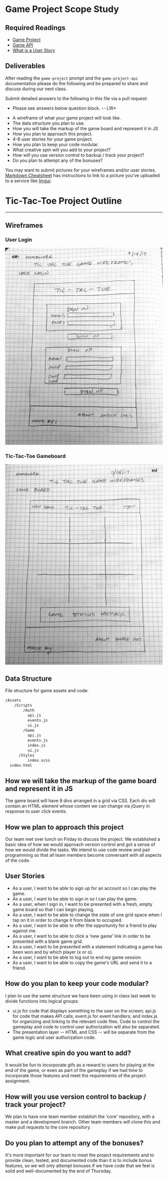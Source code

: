 # Game Project Scope Study

## Required Readings

-   [Game Project](https://github.com/ga-wdi-boston/game-project)
-   [Game API](https://github.com/ga-wdi-boston/game-project-api)
-   [What is a User Story](https://www.mountaingoatsoftware.com/agile/user-stories)

## Deliverables

After reading the `game-project` prompt and the `game-project-api` documentation
please do the following and be prepared to share and discuss during our next
class.

Submit detailed answers to the following in this file via a pull request:

* Please see answers below question block. -- LW*

-   A wireframe of what your game project will look like.
-   The data structure you plan to use.
-   How you will take the markup of the game board and represent it in JS
-   How you plan to approach this project.
-   4-8 user stories for your game project.
-   How you plan to keep your code modular.
-   What creative spin will you add to your project?
-   How will you use version control to backup / track your project?
-   Do you plan to attempt any of the bonuses?

You may want to submit pictures for your wireframes and/or user stories.
[Markdown Cheatsheet](https://github.com/adam-p/markdown-here/wiki/Markdown-Cheatsheet)
has instructions to link to a picture you've uploaded to a service like [Imgur](http://imgur.com/).

# Tic-Tac-Toe Project Outline

---

## Wireframes

### User Login

![tic-tac-toe user login screen wireframe](tic-tac-toe-signup.jpg)

### Tic-Tac-Toe Gameboard

![tic-tac-toe gameboard wireframe](tic-tac-toe-gameboard.jpg)

## Data Structure

File structure for game assets and code:

```
/Assets
    /Scripts
        /Auth
          api.js
          events.js
          ui.js
        /Game
          api.js
          events.js
          index.js
          ui.js
      /Styles
          index.scss
  index.html

  ```

## How we will take the markup of the game board and represent it in JS

The game board will have 9 divs arranged in a grid via CSS.
Each div will contain an HTML element whose content we can change via jQuery
in response to user click events.

## How we plan to approach this project

Our team met over lunch on Friday to discuss the project.
We established a basic idea of how we would approach version control and got a sense of
how we would divide the tasks. We intend to use code review and pair programming so that
all team members become conversant with all aspects of the code.

## User Stories

* As a user, I want to be able to sign up for an account so I can play the game.
* As a user, I want to be able to sign in so I can play the game.
* As a user, when I sign in, I want to be presented with a fresh, empty game board so that I can begin playing.
* As a user, I want to be able to change the state of one grid space when I tap on it in order to change it from blank to occupied.
* As a user, I want to be able to offer the opportunity for a friend to play against me.
* As a user, I want to be able to click a 'new game' link in order to be presented with a blank game grid.
* As a user, I want to be presented with a statement indicating a game has been won and by which player (x or o).
* As a user, I want to be able to log out to end my game session.
* As a user, I want to be able to copy the game's URL and send it to a friend.

## How do you plan to keep your code modular?

I plan to use the same structure we have been using in class last week to divide functions into logical groups:

* ui.js for code that displays something to the user on the screen; api.js for code that makes API calls; event.js for event handlers; and index.js for organizing and linking to the relevant code files. Code to control the gameplay and code to control user authorization will also be separated.
* The presentation layer -- HTML and CSS  -- will be separate from the game logic and user authorization code.

## What creative spin do you want to add?

It would be fun to incorporate gifs as a reward to users for playing at the end of the game, or even as part of the gameplay if we had time to incorporate those features and meet the requirements of the project assignment.

## How will you use version control to backup / track your project?

We plan to have one team member establish the 'core' repository, with a master and a development branch. Other team members will clone this and make pull requests to the core repository.

## Do you plan to attempt any of the bonuses?

It's more important for our team to meet the project requirements and to provide clean, tested, and documented code than it is to include bonus features, so we will only attempt bonuses if we have code that we feel is solid and well-documented by the end of Thursday.

